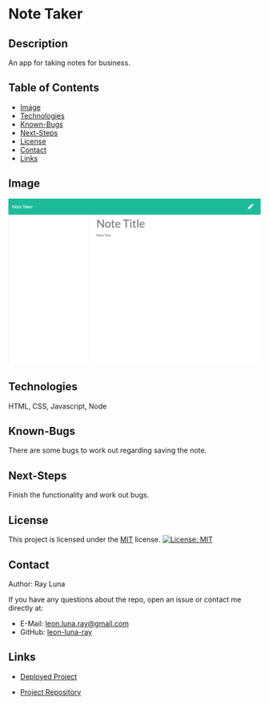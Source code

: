 
# Note Taker

  ## Description

  An app for taking notes for business.

  ## Table of Contents

  * [Image](#image)
  * [Technologies](#technologies)
  * [Known-Bugs](#known-bugs)
  * [Next-Steps](#next-steps)
  * [License](#license)
  * [Contact](#contact)
  * [Links](#links)

  ## Image

  ![Screenshot](/assets/screencapture.png)

  ## Technologies
  
  HTML, CSS, Javascript, Node

  ## Known-Bugs

  There are some bugs to work out regarding saving the note.

  ## Next-Steps

  Finish the functionality and work out bugs.

  ## License

  This project is licensed under the [MIT](https://opensource.org/licenses/MIT) license.
  [![License: MIT](https://img.shields.io/badge/License-MIT-yellow.svg)](https://opensource.org/licenses/MIT)

  ## Contact

  Author: Ray Luna 

  If you have any questions about the repo, open an issue or contact me directly at:
  - E-Mail: leon.luna.ray@gmail.com
  - GitHub: [leon-luna-ray](https://github.com/leon-luna-ray)

  ## Links

  - [Deployed Project](https://llr-note-taker.herokuapp.com/) 

  - [Project Repository](https://github.com/leon-luna-ray/notes-app)

  